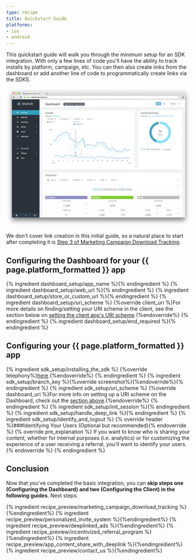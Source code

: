 ```yaml
---
type: recipe
title: Quickstart Guide
platforms:
- ios
- android
---
```


This quickstart guide will walk you through the minimum setup for an SDK integration. With only a few lines of code you'll have the ability to track installs by platform, campaign, etc. You can then also create links from the dashboard or add another line of code to programmatically create links via the SDKS.

![the goal](/img/ingredients/analytics_and_custom_events/dashboard_summary.png)

We don't cover link creation in this initial guide, so a natural place to start after completing it is [Step 3 of Marketing Campaign Download Tracking](/recipes/marketing_campaign_download_tracking/ios/#creating-your-link). 


## Configuring the Dashboard for your {{ page.platform_formatted }} app
{% ingredient dashboard_setup/app_name %}{% endingredient %}
{% ingredient dashboard_setup/web_url %}{% endingredient %}
{% ingredient dashboard_setup/store_or_custom_url %}{% endingredient %}
{% ingredient dashboard_setup/uri_scheme %}
  {%override client_uri %}For more details on finding/setting your URI scheme in the client, see the section below on [setting the client app's URI scheme](/recipes/quickstart_guide/{{page.platform}}/#uri-scheme-1).{%endoverride%}
{% endingredient %}
{% ingredient dashboard_setup/end_required %}{% endingredient %}
<!--- /Configuring the Dashboard-->


## Configuring your {{ page.platform_formatted }} app
{% ingredient sdk_setup/installing_the_sdk %}
  {%override telephony%}[here](/recipes/app_content_share_with_deeplink/{{page.platform}}/#installing-the-sdk).{%endoverride%}
{% endingredient %}
{% ingredient sdk_setup/branch_key %}{%override screenshot%}{%endoverride%}{% endingredient %}
{% ingredient sdk_setup/uri_scheme %}
  {%override dashboard_uri %}For more info on setting up a URI scheme on the Dashboard, check out the [section above](/recipes/quickstart_guide/{{page.platform}}/#uri-scheme).{%endoverride%}
{% endingredient %}
{% ingredient sdk_setup/init_session %}{% endingredient %}
{% ingredient sdk_setup/handle_deep_link %}{% endingredient %}
{% ingredient sdk_setup/identify_and_logout %}
  {% override header %}###Identifying Your Users (Optional but recommended){% endoverride %}
  {% override pre_explanation %}
  If you want to know who is sharing your content, whether for internal purposes (i.e. analytics) or for customizing the experience of a user receiving a referral, you'll want to identify your users.
  {% endoverride %}
{% endingredient %}
<!--- /Configuring the Client-->


## Conclusion

Now that you've completed the basic integration, you can **skip steps one (Configuring the Dashboard) and two (Configuring the Client) in the following guides**. Next steps:

{% ingredient recipe_preview/marketing_campaign_download_tracking %}{%endingredient%}
{% ingredient recipe_preview/personalized_invite_system %}{%endingredient%}
{% ingredient recipe_preview/deeplinked_ads %}{%endingredient%}
{% ingredient recipe_preview/incentivized_referral_program %}{%endingredient%}
{% ingredient recipe_preview/app_content_share_with_deeplink %}{%endingredient%}
{% ingredient recipe_preview/contact_us %}{%endingredient%}
